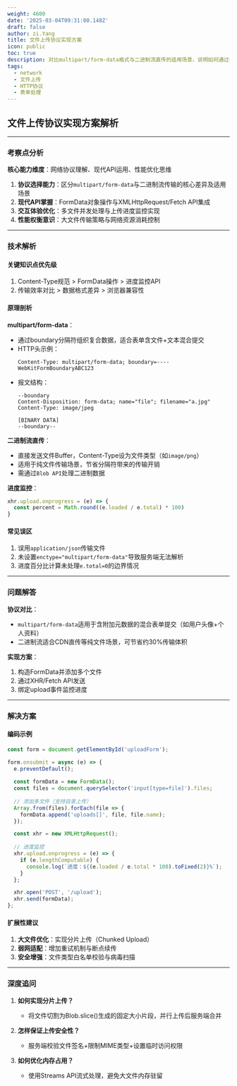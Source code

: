 ```yaml
---
weight: 4600
date: '2025-03-04T09:31:00.148Z'
draft: false
author: zi.Yang
title: 文件上传协议实现方案
icon: public
toc: true
description: 对比multipart/form-data格式与二进制流直传的适用场景，说明如何通过FormData对象实现多文件上传及进度监控功能。
tags:
  - network
  - 文件上传
  - HTTP协议
  - 表单处理
---
```


## 文件上传协议实现方案解析

---

### 考察点分析
**核心能力维度**：网络协议理解、现代API运用、性能优化思维  
1. **协议选择能力**：区分`multipart/form-data`与二进制流传输的核心差异及适用场景  
2. **现代API掌握**：FormData对象操作与XMLHttpRequest/Fetch API集成  
3. **交互体验优化**：多文件并发处理与上传进度监控实现  
4. **性能权衡意识**：大文件传输策略与网络资源消耗控制  

---

### 技术解析

#### 关键知识点优先级
1. Content-Type规范 > FormData操作 > 进度监控API  
2. 传输效率对比 > 数据格式差异 > 浏览器兼容性  

#### 原理剖析
**multipart/form-data**：
- 通过boundary分隔符组织复合数据，适合表单含文件+文本混合提交
- HTTP头示例：
  ```http
  Content-Type: multipart/form-data; boundary=----WebKitFormBoundaryABC123
  ```
- 报文结构：
  ```
  --boundary
  Content-Disposition: form-data; name="file"; filename="a.jpg"
  Content-Type: image/jpeg
  
  [BINARY DATA]
  --boundary--
  ```

**二进制流直传**：
- 直接发送文件Buffer，Content-Type设为文件类型（如`image/png`）
- 适用于纯文件传输场景，节省分隔符带来的传输开销
- 需通过`Blob API`处理二进制数据

**进度监控**：
```javascript
xhr.upload.onprogress = (e) => {
  const percent = Math.round((e.loaded / e.total) * 100)
}
```

#### 常见误区
1. 误用`application/json`传输文件  
2. 未设置`enctype="multipart/form-data"`导致服务端无法解析  
3. 进度百分比计算未处理`e.total=0`的边界情况  

---

### 问题解答

**协议对比**：
- `multipart/form-data`适用于含附加元数据的混合表单提交（如用户头像+个人资料）
- 二进制流适合CDN直传等纯文件场景，可节省约30%传输体积

**实现方案**：
1. 构造FormData并添加多个文件
2. 通过XHR/Fetch API发送
3. 绑定upload事件监控进度

---

### 解决方案

#### 编码示例
```javascript
const form = document.getElementById('uploadForm');

form.onsubmit = async (e) => {
  e.preventDefault();
  
  const formData = new FormData();
  const files = document.querySelector('input[type=file]').files;
  
  // 添加多文件（支持目录上传）
  Array.from(files).forEach(file => {
    formData.append('uploads[]', file, file.name); 
  });

  const xhr = new XMLHttpRequest();
  
  // 进度监控
  xhr.upload.onprogress = (e) => {
    if (e.lengthComputable) {
      console.log(`进度：${(e.loaded / e.total * 100).toFixed(2)}%`);
    }
  };

  xhr.open('POST', '/upload');
  xhr.send(formData);
};
```

#### 扩展性建议
1. **大文件优化**：实现分片上传（Chunked Upload）
2. **弱网适配**：增加重试机制与断点续传
3. **安全增强**：文件类型白名单校验与病毒扫描

---

### 深度追问

1. **如何实现分片上传？**  
   - 将文件切割为Blob.slice()生成的固定大小片段，并行上传后服务端合并

2. **怎样保证上传安全性？**  
   - 服务端校验文件签名+限制MIME类型+设置临时访问权限

3. **如何优化内存占用？**  
   - 使用Streams API流式处理，避免大文件内存驻留